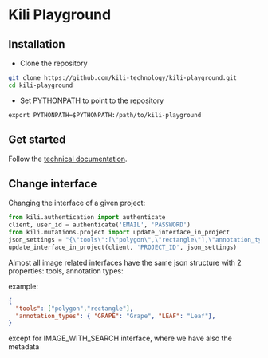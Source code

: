 # Kili Playground

## Installation

- Clone the repository
```bash
git clone https://github.com/kili-technology/kili-playground.git
cd kili-playground
```

- Set PYTHONPATH to point to the repository
```
export PYTHONPATH=$PYTHONPATH:/path/to/kili-playground
```

## Get started

Follow the [technical documentation](https://kili-technology.github.io/kili-docs/docs/api-graphql/api-graphql).


## Change interface

Changing the interface of a given project:
```python
from kili.authentication import authenticate
client, user_id = authenticate('EMAIL', 'PASSWORD')
from kili.mutations.project import update_interface_in_project
json_settings = "{\"tools\":[\"polygon\",\"rectangle\"],\"annotation_types\": { \"GRAPE\": \"Grape\", \"HIHI\": \"HIHI\"}}"
update_interface_in_project(client, 'PROJECT_ID', json_settings)
```
Almost all image related interfaces have the same json structure with 2 properties: tools, annotation types:

example:
```json
{
  "tools": ["polygon","rectangle"],
  "annotation_types": { "GRAPE": "Grape", "LEAF": "Leaf"},
}
```

except for IMAGE_WITH_SEARCH interface, where we have also the metadata